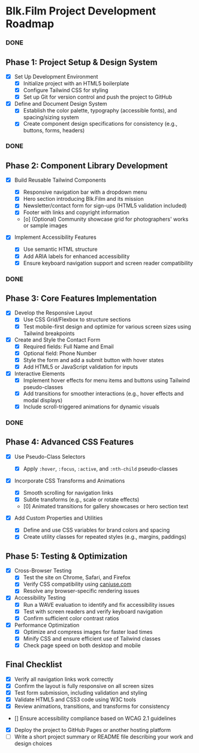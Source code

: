 # Blk.Film Project Development Roadmap

### DONE ###

## Phase 1: Project Setup & Design System
- [x] Set Up Development Environment
    - [x] Initialize project with an HTML5 boilerplate
    - [x] Configure Tailwind CSS for styling
    - [x] Set up Git for version control and push the project to GitHub

- [x] Define and Document Design System
    - [x] Establish the color palette, typography (accessible fonts), and spacing/sizing system
    - [x] Create component design specifications for consistency (e.g., buttons, forms, headers)

### DONE ###

## Phase 2: Component Library Development
- [x] Build Reusable Tailwind Components
    - [x] Responsive navigation bar with a dropdown menu
    - [x] Hero section introducing Blk.Film and its mission
    - [x] Newsletter/contact form for sign-ups (HTML5 validation included)
    - [x] Footer with links and copyright information
    - [o] (Optional) Community showcase grid for photographers' works or sample images

- [x] Implement Accessibility Features
    - [x] Use semantic HTML structure
    - [x] Add ARIA labels for enhanced accessibility
    - [x] Ensure keyboard navigation support and screen reader compatibility

### DONE ###

## Phase 3: Core Features Implementation
- [x] Develop the Responsive Layout
    - [x] Use CSS Grid/Flexbox to structure sections
    - [x] Test mobile-first design and optimize for various screen sizes using Tailwind breakpoints

- [x] Create and Style the Contact Form
    - [x] Required fields: Full Name and Email
    - [x] Optional field: Phone Number
    - [x] Style the form and add a submit button with hover states
    - [x] Add HTML5 or JavaScript validation for inputs

- [x] Interactive Elements
    - [x] Implement hover effects for menu items and buttons using Tailwind pseudo-classes
    - [x] Add transitions for smoother interactions (e.g., hover effects and modal displays)
    - [x] Include scroll-triggered animations for dynamic visuals

### DONE ###

## Phase 4: Advanced CSS Features
- [x] Use Pseudo-Class Selectors
    - [x] Apply `:hover`, `:focus`, `:active`, and `:nth-child` pseudo-classes

- [x] Incorporate CSS Transforms and Animations
    - [x] Smooth scrolling for navigation links
    - [x] Subtle transforms (e.g., scale or rotate effects)
    - [0] Animated transitions for gallery showcases or hero section text

- [x] Add Custom Properties and Utilities
    - [x] Define and use CSS variables for brand colors and spacing
    - [x] Create utility classes for repeated styles (e.g., margins, paddings)

## Phase 5: Testing & Optimization
- [x] Cross-Browser Testing
    - [x] Test the site on Chrome, Safari, and Firefox
    - [x] Verify CSS compatibility using [caniuse.com](https://caniuse.com)
    - [x] Resolve any browser-specific rendering issues

- [x] Accessibility Testing
    - [x] Run a WAVE evaluation to identify and fix accessibility issues
    - [x] Test with screen readers and verify keyboard navigation
    - [x] Confirm sufficient color contrast ratios

- [x] Performance Optimization
    - [x] Optimize and compress images for faster load times
    - [x] Minify CSS and ensure efficient use of Tailwind classes
    - [x] Check page speed on both desktop and mobile

## Final Checklist
- [x] Verify all navigation links work correctly
- [x] Confirm the layout is fully responsive on all screen sizes
- [x] Test form submission, including validation and styling
- [x] Validate HTML5 and CSS3 code using W3C tools
- [x] Review animations, transitions, and transforms for consistency
- [] Ensure accessibility compliance based on WCAG 2.1 guidelines
- [x] Deploy the project to GitHub Pages or another hosting platform
- [ ] Write a short project summary or README file describing your work and design choices